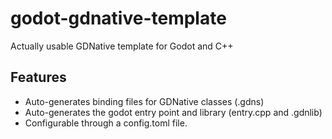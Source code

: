 # godot-gdnative-template
Actually usable GDNative template for Godot and C++

## Features
- Auto-generates binding files for GDNative classes (.gdns)
- Auto-generates the godot entry point and library (entry.cpp and .gdnlib)
- Configurable through a config.toml file.